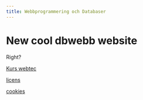```yaml
---
title: Webbprogrammering och Databaser
---
```

New cool dbwebb website
=======================

Right?

[Kurs webtec](kurser/webtec)

[licens](licens)

[cookies](cookies)